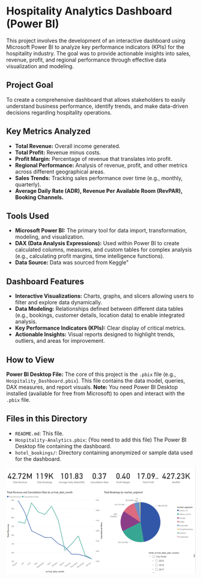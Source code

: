 # Hospitality Analytics Dashboard (Power BI)

This project involves the development of an interactive dashboard using Microsoft Power BI to analyze key performance indicators (KPIs) for the hospitality industry. The goal was to provide actionable insights into sales, revenue, profit, and regional performance through effective data visualization and modeling.

## Project Goal

To create a comprehensive dashboard that allows stakeholders to easily understand business performance, identify trends, and make data-driven decisions regarding hospitality operations.

## Key Metrics Analyzed

* **Total Revenue:** Overall income generated.
* **Total Profit:** Revenue minus costs.
* **Profit Margin:** Percentage of revenue that translates into profit.
* **Regional Performance:** Analysis of revenue, profit, and other metrics across different geographical areas.
* **Sales Trends:** Tracking sales performance over time (e.g., monthly, quarterly).
* **Average Daily Rate (ADR), Revenue Per Available Room (RevPAR), Booking Channels.**

## Tools Used

* **Microsoft Power BI:** The primary tool for data import, transformation, modeling, and visualization.
* **DAX (Data Analysis Expressions):** Used within Power BI to create calculated columns, measures, and custom tables for complex analysis (e.g., calculating profit margins, time intelligence functions).
* **Data Source:** Data was sourced from Keggle"

## Dashboard Features

* **Interactive Visualizations:** Charts, graphs, and slicers allowing users to filter and explore data dynamically.
* **Data Modeling:** Relationships defined between different data tables (e.g., bookings, customer details, location data) to enable integrated analysis.
* **Key Performance Indicators (KPIs):** Clear display of critical metrics.
* **Actionable Insights:** Visual reports designed to highlight trends, outliers, and areas for improvement.

## How to View

  **Power BI Desktop File:** The core of this project is the `.pbix` file (e.g., `Hospitality_Dashboard.pbix`). This file contains the data model, queries, DAX measures, and report visuals.
  **Note:** You need Power BI Desktop installed (available for free from Microsoft) to open and interact with the `.pbix` file.


## Files in this Directory

* `README.md`: This file.
* `Hospitality-Analytics.pbix`: (You need to add this file) The Power BI Desktop file containing the dashboard.
* `hotel_bookings/`: Directory containing anonymized or sample data used for the dashboard.


![Dashboard](Hospitality-Analytics_screenshot.png)  

